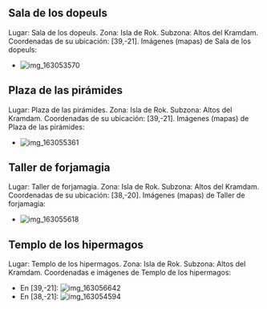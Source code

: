 ## Sala de los dopeuls
Lugar: Sala de los dopeuls.
Zona: Isla de Rok.
Subzona: Altos del Kramdam.
Coordenadas de su ubicación: [39,-21].
Imágenes (mapas) de Sala de los dopeuls:
- ![img_163053570](https://media.discordapp.net/attachments/1115311447145193482/1115333390573514792/163053570.jpg)

## Plaza de las pirámides
Lugar: Plaza de las pirámides.
Zona: Isla de Rok.
Subzona: Altos del Kramdam.
Coordenadas de su ubicación: [39,-21].
Imágenes (mapas) de Plaza de las pirámides:
- ![img_163055361](https://media.discordapp.net/attachments/1115311447145193482/1115333400228798545/163055361.jpg)

## Taller de forjamagia
Lugar: Taller de forjamagia.
Zona: Isla de Rok.
Subzona: Altos del Kramdam.
Coordenadas de su ubicación: [38,-20].
Imágenes (mapas) de Taller de forjamagia:
- ![img_163055618](https://media.discordapp.net/attachments/1115311447145193482/1115333419124129962/163055618.jpg)

## Templo de los hipermagos
Lugar: Templo de los hipermagos.
Zona: Isla de Rok.
Subzona: Altos del Kramdam.
Coordenadas e imágenes de Templo de los hipermagos:
- En [39,-21]: ![img_163056642](https://media.discordapp.net/attachments/1115311447145193482/1115333420692803594/163056642.jpg)
- En [38,-21]: ![img_163054594](https://media.discordapp.net/attachments/1115311447145193482/1115333394180608020/163054594.jpg)